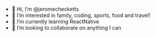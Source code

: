 - 👋 Hi, I’m @jeromechecketts
- 👀 I’m interested in family, coding, sports, food and travel!
- 🌱 I’m currently learning ReactNative
- 💞️ I’m looking to collaborate on anything I can
<!--- - 📫 How to reach me ... --->

<!---
jeromechecketts/jeromechecketts is a ✨ special ✨ repository because its `README.md` (this file) appears on your GitHub profile.
You can click the Preview link to take a look at your changes.
--->
